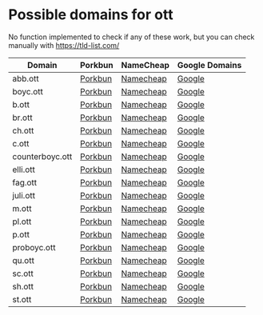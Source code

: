 # Possible domains for ott

No function implemented to check if any of these work, but you can check manually with https://tld-list.com/

| Domain | Porkbun | NameCheap | Google Domains |
|---|---|---|---|
| abb.ott | [Porkbun](https://porkbun.com/checkout/search?prb=e814663da1&tlds=&idnLanguage=&search=search&q=abb.ott) | [Namecheap](https://www.namecheap.com/domains/registration/results/?domain=abb.ott) | [Google](https://domains.google.com/registrar/search?searchTerm=abb.ott) |
| boyc.ott | [Porkbun](https://porkbun.com/checkout/search?prb=e814663da1&tlds=&idnLanguage=&search=search&q=boyc.ott) | [Namecheap](https://www.namecheap.com/domains/registration/results/?domain=boyc.ott) | [Google](https://domains.google.com/registrar/search?searchTerm=boyc.ott) |
| b.ott | [Porkbun](https://porkbun.com/checkout/search?prb=e814663da1&tlds=&idnLanguage=&search=search&q=b.ott) | [Namecheap](https://www.namecheap.com/domains/registration/results/?domain=b.ott) | [Google](https://domains.google.com/registrar/search?searchTerm=b.ott) |
| br.ott | [Porkbun](https://porkbun.com/checkout/search?prb=e814663da1&tlds=&idnLanguage=&search=search&q=br.ott) | [Namecheap](https://www.namecheap.com/domains/registration/results/?domain=br.ott) | [Google](https://domains.google.com/registrar/search?searchTerm=br.ott) |
| ch.ott | [Porkbun](https://porkbun.com/checkout/search?prb=e814663da1&tlds=&idnLanguage=&search=search&q=ch.ott) | [Namecheap](https://www.namecheap.com/domains/registration/results/?domain=ch.ott) | [Google](https://domains.google.com/registrar/search?searchTerm=ch.ott) |
| c.ott | [Porkbun](https://porkbun.com/checkout/search?prb=e814663da1&tlds=&idnLanguage=&search=search&q=c.ott) | [Namecheap](https://www.namecheap.com/domains/registration/results/?domain=c.ott) | [Google](https://domains.google.com/registrar/search?searchTerm=c.ott) |
| counterboyc.ott | [Porkbun](https://porkbun.com/checkout/search?prb=e814663da1&tlds=&idnLanguage=&search=search&q=counterboyc.ott) | [Namecheap](https://www.namecheap.com/domains/registration/results/?domain=counterboyc.ott) | [Google](https://domains.google.com/registrar/search?searchTerm=counterboyc.ott) |
| elli.ott | [Porkbun](https://porkbun.com/checkout/search?prb=e814663da1&tlds=&idnLanguage=&search=search&q=elli.ott) | [Namecheap](https://www.namecheap.com/domains/registration/results/?domain=elli.ott) | [Google](https://domains.google.com/registrar/search?searchTerm=elli.ott) |
| fag.ott | [Porkbun](https://porkbun.com/checkout/search?prb=e814663da1&tlds=&idnLanguage=&search=search&q=fag.ott) | [Namecheap](https://www.namecheap.com/domains/registration/results/?domain=fag.ott) | [Google](https://domains.google.com/registrar/search?searchTerm=fag.ott) |
| juli.ott | [Porkbun](https://porkbun.com/checkout/search?prb=e814663da1&tlds=&idnLanguage=&search=search&q=juli.ott) | [Namecheap](https://www.namecheap.com/domains/registration/results/?domain=juli.ott) | [Google](https://domains.google.com/registrar/search?searchTerm=juli.ott) |
| m.ott | [Porkbun](https://porkbun.com/checkout/search?prb=e814663da1&tlds=&idnLanguage=&search=search&q=m.ott) | [Namecheap](https://www.namecheap.com/domains/registration/results/?domain=m.ott) | [Google](https://domains.google.com/registrar/search?searchTerm=m.ott) |
| pl.ott | [Porkbun](https://porkbun.com/checkout/search?prb=e814663da1&tlds=&idnLanguage=&search=search&q=pl.ott) | [Namecheap](https://www.namecheap.com/domains/registration/results/?domain=pl.ott) | [Google](https://domains.google.com/registrar/search?searchTerm=pl.ott) |
| p.ott | [Porkbun](https://porkbun.com/checkout/search?prb=e814663da1&tlds=&idnLanguage=&search=search&q=p.ott) | [Namecheap](https://www.namecheap.com/domains/registration/results/?domain=p.ott) | [Google](https://domains.google.com/registrar/search?searchTerm=p.ott) |
| proboyc.ott | [Porkbun](https://porkbun.com/checkout/search?prb=e814663da1&tlds=&idnLanguage=&search=search&q=proboyc.ott) | [Namecheap](https://www.namecheap.com/domains/registration/results/?domain=proboyc.ott) | [Google](https://domains.google.com/registrar/search?searchTerm=proboyc.ott) |
| qu.ott | [Porkbun](https://porkbun.com/checkout/search?prb=e814663da1&tlds=&idnLanguage=&search=search&q=qu.ott) | [Namecheap](https://www.namecheap.com/domains/registration/results/?domain=qu.ott) | [Google](https://domains.google.com/registrar/search?searchTerm=qu.ott) |
| sc.ott | [Porkbun](https://porkbun.com/checkout/search?prb=e814663da1&tlds=&idnLanguage=&search=search&q=sc.ott) | [Namecheap](https://www.namecheap.com/domains/registration/results/?domain=sc.ott) | [Google](https://domains.google.com/registrar/search?searchTerm=sc.ott) |
| sh.ott | [Porkbun](https://porkbun.com/checkout/search?prb=e814663da1&tlds=&idnLanguage=&search=search&q=sh.ott) | [Namecheap](https://www.namecheap.com/domains/registration/results/?domain=sh.ott) | [Google](https://domains.google.com/registrar/search?searchTerm=sh.ott) |
| st.ott | [Porkbun](https://porkbun.com/checkout/search?prb=e814663da1&tlds=&idnLanguage=&search=search&q=st.ott) | [Namecheap](https://www.namecheap.com/domains/registration/results/?domain=st.ott) | [Google](https://domains.google.com/registrar/search?searchTerm=st.ott) |
